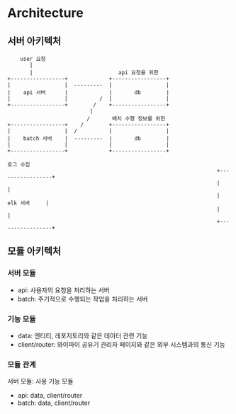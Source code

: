 # Architecture

## 서버 아키텍처

```
    user 요청
       |
       |                           api 요청을 위한
+-----------------+             +-----------------+
|                 |  ---------  |                 |
|    api 서버      |             |       db        |
|                 |          /  |                 |
+-----------------+        /    +-----------------+
                          |
                         /       배치 수행 정보를 위한
+-----------------+    /        +-----------------+
|                 |  /          |                 |
|    batch 서버    |  ---------  |       db        |
|                 |             |                 |
+-----------------+             +-----------------+
                                                                        로그 수집
                                                                  +-----------------+
                                                                  |                 |
                                                                  |     elk 서버     |
                                                                  |                 |
                                                                  +-----------------+

```

## 모듈 아키텍처

### 서버 모듈

- api: 사용자의 요청을 처리하는 서버
- batch: 주기적으로 수행되는 작업을 처리하는 서버

### 기능 모듈

- data: 엔티티, 레포지토리와 같은 데이터 관련 기능
- client/router: 와이파이 공유기 관리자 페이지와 같은 외부 시스템과의 통신 기능

### 모듈 관계

서버 모듈: 사용 기능 모듈

- api: data, client/router
- batch: data, client/router
